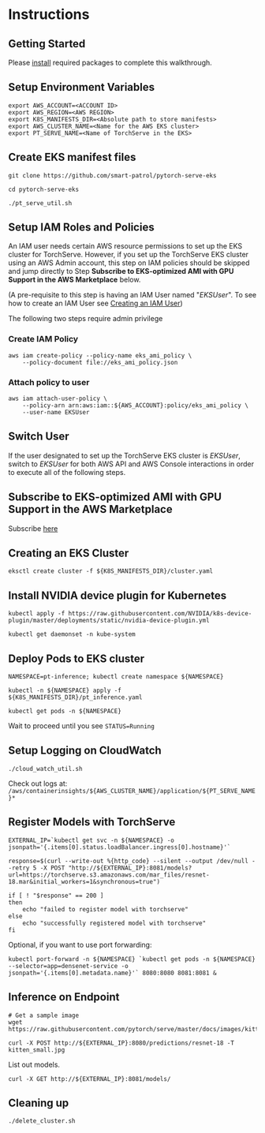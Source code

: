# Instructions

## Getting Started

Please [install](https://github.com/smart-patrol/pytorch-serve-eks/blob/master/installation.md) required packages to complete this walkthrough.

## Setup Environment Variables

```
export AWS_ACCOUNT=<ACCOUNT ID>
export AWS_REGION=<AWS REGION>
export K8S_MANIFESTS_DIR=<Absolute path to store manifests>
export AWS_CLUSTER_NAME=<Name for the AWS EKS cluster>
export PT_SERVE_NAME=<Name of TorchServe in the EKS>
```

## Create EKS manifest files

```
git clone https://github.com/smart-patrol/pytorch-serve-eks

cd pytorch-serve-eks

./pt_serve_util.sh
```

## Setup IAM Roles and Policies

An IAM user needs certain AWS resource permissions to set up the EKS cluster for TorchServe. However, if you set up the TorchServe EKS cluster using an AWS Admin account, this step on IAM policies should be skipped and jump directly to Step **Subscribe to EKS-optimized AMI with GPU Support in the AWS Marketplace** below.

(A pre-requisite to this step is having an IAM User named "*EKSUser*". To see how to create an IAM User see [Creating an IAM User](https://docs.aws.amazon.com/IAM/latest/UserGuide/id_users_create.html))

The following two steps require admin privilege

### Create IAM Policy

```
aws iam create-policy --policy-name eks_ami_policy \
    --policy-document file://eks_ami_policy.json
```

### Attach policy to user
```
aws iam attach-user-policy \
    --policy-arn arn:aws:iam::${AWS_ACCOUNT}:policy/eks_ami_policy \
    --user-name EKSUser
```

## Switch User
If the user designated to set up the TorchServe EKS cluster is *EKSUser*, switch to *EKSUser* for both AWS API and AWS Console interactions in order to execute all of the following steps.

## Subscribe to EKS-optimized AMI with GPU Support in the AWS Marketplace

Subscribe [here](https://aws.amazon.com/marketplace/pp/B07GRHFXGM)

<!---
## Building and Hosting the Docker Image

```
./build_push.sh
```
--->

## Creating an EKS Cluster

```
eksctl create cluster -f ${K8S_MANIFESTS_DIR}/cluster.yaml
```

## Install NVIDIA device plugin for Kubernetes

```
kubectl apply -f https://raw.githubusercontent.com/NVIDIA/k8s-device-plugin/master/deployments/static/nvidia-device-plugin.yml

kubectl get daemonset -n kube-system
```

## Deploy Pods to EKS cluster

```
NAMESPACE=pt-inference; kubectl create namespace ${NAMESPACE}

kubectl -n ${NAMESPACE} apply -f ${K8S_MANIFESTS_DIR}/pt_inference.yaml

kubectl get pods -n ${NAMESPACE}
```
Wait to proceed until you see `STATUS=Running`

## Setup Logging on CloudWatch

```
./cloud_watch_util.sh
```

Check out logs at: `/aws/containerinsights/${AWS_CLUSTER_NAME}/application/${PT_SERVE_NAME}*`

## Register Models with TorchServe

```
EXTERNAL_IP=`kubectl get svc -n ${NAMESPACE} -o jsonpath='{.items[0].status.loadBalancer.ingress[0].hostname}'`

response=$(curl --write-out %{http_code} --silent --output /dev/null --retry 5 -X POST "http://${EXTERNAL_IP}:8081/models?url=https://torchserve.s3.amazonaws.com/mar_files/resnet-18.mar&initial_workers=1&synchronous=true")

if [ ! "$response" == 200 ]
then
    echo "failed to register model with torchserve"
else
    echo "successfully registered model with torchserve"
fi
```

Optional, if you want to use port forwarding:

```
kubectl port-forward -n ${NAMESPACE} `kubectl get pods -n ${NAMESPACE} --selector=app=densenet-service -o jsonpath='{.items[0].metadata.name}'` 8080:8080 8081:8081 &
```

## Inference on Endpoint

```
# Get a sample image
wget https://raw.githubusercontent.com/pytorch/serve/master/docs/images/kitten_small.jpg

curl -X POST http://${EXTERNAL_IP}:8080/predictions/resnet-18 -T kitten_small.jpg
```

List out models.

```
curl -X GET http://${EXTERNAL_IP}:8081/models/
```

## Cleaning up

```
./delete_cluster.sh
```

